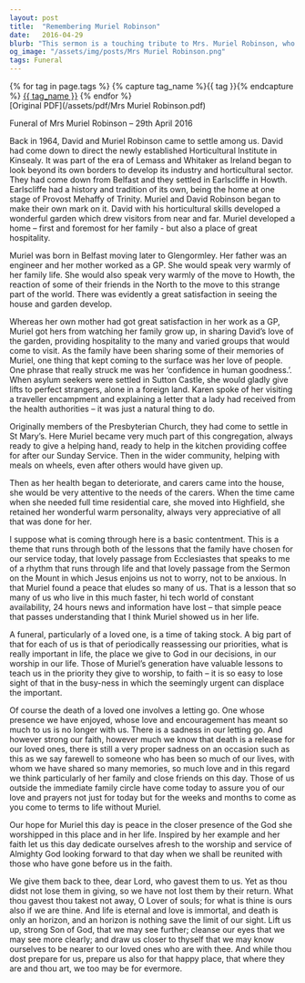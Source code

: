 ```yaml
---
layout: post
title:  "Remembering Muriel Robinson"
date:   2016-04-29
blurb: "This sermon is a touching tribute to Mrs. Muriel Robinson, who passed away in 2016. It recounts her life, her love for people, and her dedication to her family and community. The sermon emphasizes her contentment in life and her faith, inspiring others to find peace and prioritize faith in their own lives."
og_image: "/assets/img/posts/Mrs Muriel Robinson.png"
tags: Funeral
---    
```

<div class="tag-pills">
  {% for tag in page.tags %}
    {% capture tag_name %}{{ tag }}{% endcapture %}
    <a href="{{ site.baseurl }}/tag/{{ tag_name }}" class="tag-pill">{{ tag_name }}</a>
  {% endfor %}
</div>
[Original PDF](/assets/pdf/Mrs Muriel Robinson.pdf)

Funeral of Mrs Muriel Robinson – 29th April 2016

Back in 1964, David and Muriel Robinson came to settle among us. David had come down to direct the newly established Horticultural Institute in Kinsealy. It was part of the era of Lemass and Whitaker as Ireland began to look beyond its own borders to develop its industry and horticultural sector. They had come down from Belfast and they settled in Earlscliffe in Howth. Earlscliffe had a history and tradition of its own, being the home at one stage of Provost Mehaffy of Trinity. Muriel and David Robinson began to make their own mark on it. David with his horticultural skills developed a wonderful garden which drew visitors from near and far. Muriel developed a home – first and foremost for her family - but also a place of great hospitality.

Muriel was born in Belfast moving later to Glengormley. Her father was an engineer and her mother worked as a GP. She would speak very warmly of her family life. She would also speak very warmly of the move to Howth, the reaction of some of their friends in the North to the move to this strange part of the world. There was evidently a great satisfaction in seeing the house and garden develop.

Whereas her own mother had got great satisfaction in her work as a GP, Muriel got hers from watching her family grow up, in sharing David’s love of the garden, providing hospitality to the many and varied groups that would come to visit. As the family have been sharing some of their memories of Muriel, one thing that kept coming to the surface was her love of people. One phrase that really struck me was her ‘confidence in human goodness.’. When asylum seekers were settled in Sutton Castle, she would gladly give lifts to perfect strangers, alone in a foreign land. Karen spoke of her visiting a traveller encampment and explaining a letter that a lady had received from the health authorities – it was just a natural thing to do.

Originally members of the Presbyterian Church, they had come to settle in St Mary’s. Here Muriel became very much part of this congregation, always ready to give a helping hand, ready to help in the kitchen providing coffee for after our Sunday Service. Then in the wider community, helping with meals on wheels, even after others would have given up.

Then as her health began to deteriorate, and carers came into the house, she would be very attentive to the needs of the carers. When the time came when she needed full time residential care, she moved into Highfield, she retained her wonderful warm personality, always very appreciative of all that was done for her.

I suppose what is coming through here is a basic contentment. This is a theme that runs through both of the lessons that the family have chosen for our service today, that lovely passage from Ecclesiastes that speaks to me of a rhythm that runs through life and that lovely passage from the Sermon on the Mount in which Jesus enjoins us not to worry, not to be anxious. In that Muriel found a peace that eludes so many of us. That is a lesson that so many of us who live in this much faster, hi tech world of constant availability, 24 hours news and information have lost – that simple peace that passes understanding that I think Muriel showed us in her life.

A funeral, particularly of a loved one, is a time of taking stock. A big part of that for each of us is that of periodically reassessing our priorities, what is really important in life, the place we give to God in our decisions, in our worship in our life. Those of Muriel’s generation have valuable lessons to teach us in the priority they give to worship, to faith – it is so easy to lose sight of that in the busy-ness in which the seemingly urgent can displace the important.

Of course the death of a loved one involves a letting go. One whose presence we have enjoyed, whose love and encouragement has meant so much to us is no longer with us. There is a sadness in our letting go. And however strong our faith, however much we know that death is a release for our loved ones, there is still a very proper sadness on an occasion such as this as we say farewell to someone who has been so much of our lives, with whom we have shared so many memories, so much love and in this regard we think particularly of her family and close friends on this day. Those of us outside the immediate family circle have come today to assure you of our love and prayers not just for today but for the weeks and months to come as you come to terms to life without Muriel.

Our hope for Muriel this day is peace in the closer presence of the God she worshipped in this place and in her life. Inspired by her example and her faith let us this day dedicate ourselves afresh to the worship and service of Almighty God looking forward to that day when we shall be reunited with those who have gone before us in the faith.

We give them back to thee, dear Lord, who gavest them to us. Yet as thou didst not lose them in giving, so we have not lost them by their return. What thou gavest thou takest not away, O Lover of souls; for what is thine is ours also if we are thine. And life is eternal and love is immortal, and death is only an horizon, and an horizon is nothing save the limit of our sight. Lift us up, strong Son of God, that we may see further; cleanse our eyes that we may see more clearly; and draw us closer to thyself that we may know ourselves to be nearer to our loved ones who are with thee. And while thou dost prepare for us, prepare us also for that happy place, that where they are and thou art, we too may be for evermore.
